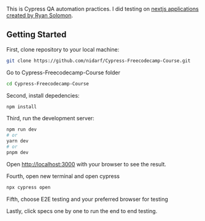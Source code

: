 This is Cypress QA automation practices. I did testing on [nextjs applications created by Ryan Solomon](https://github.com/coderyansolomon/cypress-course.git).

## Getting Started

First, clone repository to your local machine:

```bash
git clone https://github.com/nidarf/Cypress-Freecodecamp-Course.git
```

Go to Cypress-Freecodecamp-Course folder

```bash
cd Cypress-Freecodecamp-Course
```

Second, install depedencies:

```bash
npm install
```

Third, run the development server:

```bash
npm run dev
# or
yarn dev
# or
pnpm dev
```

Open [http://localhost:3000](http://localhost:3000) with your browser to see the result.

Fourth, open new terminal and open cypress

```bash
npx cypress open
```

Fifth, choose E2E testing and your preferred browser for testing

Lastly, click specs one by one to run the end to end testing.
